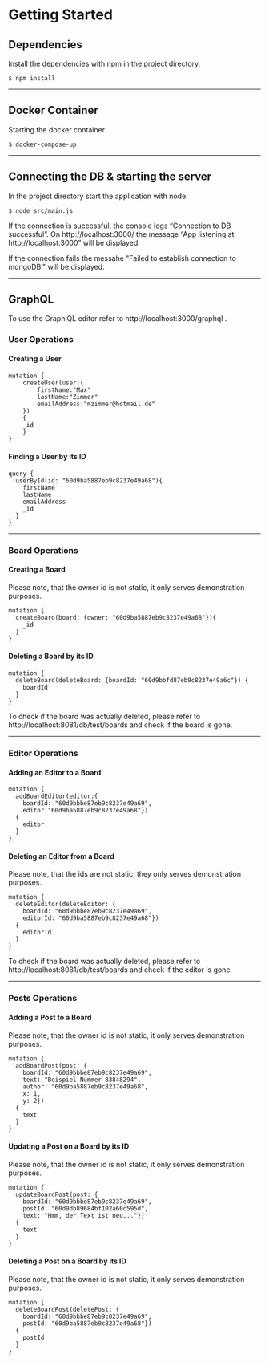 # Getting Started

## Dependencies
Install the dependencies with npm in the project directory.

`$ npm install`

---

## Docker Container
Starting the docker container.

`$ docker-compose-up`

---
## Connecting the DB & starting the server
In the project directory start the application with node.

`$ node src/main.js`

If the connection is successful, the console logs “Connection to DB successful”.
On http://localhost:3000/ the message “App listening at http://localhost:3000” will be displayed.

If the connection fails the messahe "Failed to establish connection to mongoDB." will be displayed.

---

## GraphQL 

To use the GraphiQL editor refer to http://localhost:3000/graphql .

### User Operations 

#### Creating a User
```
mutation {
    createUser(user:{
        firstName:"Max"
        lastName:"Zimmer"
        emailAddress:"mzimmer@hotmail.de"
    })
    {
    _id
    }
}
```

#### Finding a User by its ID
```
query {
  userById(id: "60d9ba5887eb9c8237e49a68"){
    firstName
    lastName
    emailAddress
    _id
  }
}
```

---

### Board Operations

#### Creating a Board
Please note, that the owner id is not static, it only serves demonstration purposes.
```
mutation {
  createBoard(board: {owner: "60d9ba5887eb9c8237e49a68"}){
    _id
  }
}
```
#### Deleting a Board by its ID
```
mutation {
  deleteBoard(deleteBoard: {boardId: "60d9bbfd87eb9c8237e49a6c"}) {
    boardId
  }
}
```

To check if the board was actually deleted, please refer to http://localhost:8081/db/test/boards and check if the board is gone.

---

### Editor Operations

#### Adding an Editor to a Board
```
mutation {
  addBoardEditor(editor:{
    boardId: "60d9bbbe87eb9c8237e49a69", 
    editor:"60d9ba5887eb9c8237e49a68"}) 
  {
    editor
  }
}
```
#### Deleting an Editor from a Board
Please note, that the ids are not static, they only serves demonstration purposes.
```
mutation {
  deleteEditor(deleteEditor: {
    boardId: "60d9bbbe87eb9c8237e49a69", 
    editorId: "60d9ba5887eb9c8237e49a68"}) 
  {
    editorId
  }
}
```
To check if the board was actually deleted, please refer to http://localhost:8081/db/test/boards and check if the editor is gone.

---

### Posts Operations

#### Adding a Post to a Board
Please note, that the owner id is not static, it only serves demonstration purposes.
```
mutation {
  addBoardPost(post: {
    boardId: "60d9bbbe87eb9c8237e49a69", 
    text: "Beispiel Nummer 83848294", 
    author: "60d9ba5887eb9c8237e49a68", 
    x: 1, 
    y: 2}) 
  {
    text
  }
}
```
#### Updating a Post on a Board by its ID
Please note, that the owner id is not static, it only serves demonstration purposes.
```
mutation {
  updateBoardPost(post: {
    boardId: "60d9bbbe87eb9c8237e49a69", 
    postId: "60d9db89684bf102a60c595d", 
    text: "Hmm, der Text ist neu..."}) 
  {
    text
  }
}
```
#### Deleting a Post on a Board by its ID
Please note, that the owner id is not static, it only serves demonstration purposes.
```
mutation {
  deleteBoardPost(deletePost: {
    boardId: "60d9bbbe87eb9c8237e49a69", 
    postId: "60d9ba5887eb9c8237e49a68"}) 
  {
    postId
  }
}
```